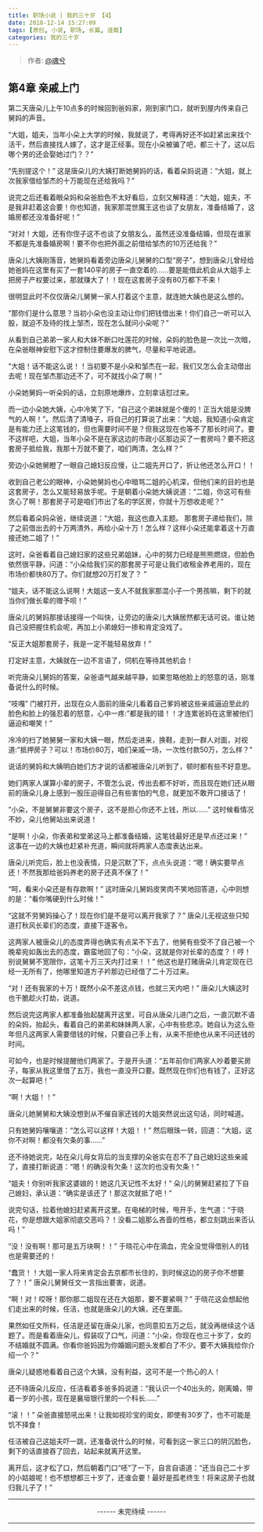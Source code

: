 ```yaml
---
title: 职场小说 | 我的三十岁 【4】
date: 2018-12-14 15:27:09
tags: [原创, 小说, 职场, 长篇, 连载]
categories: 我的三十岁
---
```


> 作者: [@魂兮](http://weibo.com/paigu77)

## 第4章 亲戚上门

第二天唐朵儿上午10点多的时候回到爸妈家，刚到家门口，就听到屋内传来自己舅妈的声音。

“大姐，姐夫，当年小朵上大学的时候，我就说了，考得再好还不如赶紧出来找个活干，然后直接找人嫁了，这才是正经事。现在小朵被骗了吧，都三十了，这以后哪个男的还会娶她过门？？”

“先别提这个！” 这是唐朵儿的大姨打断她舅妈的话，看着朵妈说道：“大姐，就上次我家借给邹杰的十万能现在还给我吗？”

说完之后还看着眼朵妈和朵爸脸色不太好看后，立刻又解释道：“大姐，姐夫，不是我非赶着这会要！你也知道，我家那混世魔王这也谈了女朋友，准备结婚了，这婚房都还没准备好呢！”

“对对！大姐，还有你侄子这不也谈了女朋友么，虽然还没准备结婚，但现在谁家不都是先准备婚房啊！要不你也把外面之前借给邹杰的10万还给我？” 

唐朵儿大姨刚落音，她舅妈看着旁边唐朵儿舅舅的口型“房子”，想到唐朵儿曾经给她爸妈在这里有买了一套140平的房子一直空着的……要是能借此机会从大姐手上把房子产权要过来，那就赚大了！！现在这套房子没有80万都下不来！

很明显此时不仅仅唐朵儿舅舅一家人打着这个主意，就连她大姨也是这么想的。

“那你们是什么意思？当初小朵也没主动让你们把钱借出来！你们自己一听可以入股，就迫不及待的找上邹杰，现在怎么就问小朵呢？” 

从看到自己弟弟一家人和大妹不断口吐莲花的时候，朵妈的脸色是一次比一次暗，在朵爸眼神安慰下这才控制住要爆发的脾气，尽量和平地说道。

“大姐！话不能这么说！！当初要不是小朵和邹杰在一起，我们又怎么会主动借出去呢！现在邹杰那边还不了，可不就找小朵了啊！”

小朵她舅妈一听朵妈的话，立刻原地爆炸，立刻拿话怼过来。

而一边小朵她大姨，心中冷笑了下，“自己这个弟妹就是个傻的！正当大姐是没脾气的人啊！”。然后清了清嗓子，将自己的打算说了出来：“大姐，我知道小朵肯定是有能力还上这笔钱的，但也需要时间不是？但我这现在也等不了那长时间了。要不这样吧，大姐，当年小朵不是在家这边的市政小区那边买了一套房吗？要不把这套房子抵给我，我那十万就不要了，咱们两清，怎么样？”

旁边小朵她舅瞪了一眼自己媳妇反应慢，让二姐先开口了，折让他还怎么开口！！

收到自己老公的眼神，小朵她舅妈也心中暗骂二姐的心机深，但他们来的目的也是这套房子，怎么又能轻易放手呢。于是朝着小朵她大姨说道：“二姐，你这可有些贪心了啊！那套房子可是咱们市出了名的学区房，你就十万想收走呢？” 

然后看着朵妈朵爸，继续说道：“大姐，我这也直入主题。 那套房子递给我们，除了之前借出去的十万两清外，再给小朵十万！怎么样？这样小朵还能拿着这十万直接还她二姐了！”

这时，朵爸看着自己媳妇家的这些兄弟姐妹，心中的努力已经是熊熊燃烧，但脸色依然很平静，问道：“小朵给我们买的那套房子可是让我们收租金养老用的，现在市场价都快80万了。你们就想20万打发了？ ”

“姐夫，话不能这么说啊！大姐这一支人不就我家那混小子一个男孩嘛，剩下的就当你们做长辈的赠予呗！” 

唐朵儿的舅妈那接话接得一个叫快，让旁边的唐朵儿大姨居然都无话可说。谁让她自己没把握住机会呢，再加上小弟媳妇一掺和肯定没戏了。

“反正大姐那套房子，我是一定不能轻易放弃！”

打定好主意，大姨就在一边不言语了，伺机在等待其他机会！

听完唐朵儿舅妈的答案，朵爸语气越来越平静，如果忽略他脸上的怒意的话，刚准备说什么的时候。

”吱嘎” 门被打开，出现在众人面前的唐朵儿看着自己爹妈被这些亲戚逼迫至此的脸色和脸上的强忍着的怒意，心中一疼:”都是我的错！！才连累爸妈在这里被他们逼迫和嘲笑！”

冷冷的扫了她舅舅一家和大姨一眼，然后走进来，换鞋，走到一群人对面，对视道:”抵押房子？可以！市场价80万，咱们亲戚一场，一次性付款50万，怎么样？”

说话的舅妈和大姨明白她们方才说的话都被唐朵儿听到了，顿时都有些不好意思。     

她们两家人谋算小辈的房子，不管怎么说，传出去都不好听，而且现在她们还从眼前的唐朵儿身上感到一股压迫得自己有些害怕的气息，就更加不敢开口接话了！

”小朵，不是舅舅非要这个房子，这不是担心你还不上钱，所以……” 这时候看情况不妙，朵儿他舅站出来说道！

“是啊！小朵，你表弟和堂弟这马上都准备结婚，这笔钱最好还是早点还过来！” 这事在一边的大姨也赶紧补充道，瞬间就将两家人态度表达出来。

唐朵儿听完后，脸上也没表情，只是沉默了下，点点头说道：“嗯！确实要早点还！不然我那给爸妈养老的房子还真不保了！”

“呵，看来小朵还是有存款啊！” 这时唐朵儿舅妈皮笑肉不笑地回答道，心中则想的是：“看你嘴硬到什么时候！”

“这就不劳舅妈操心了！现在你们是不是可以离开我家了？” 唐朵儿无视这些只知道打秋风长辈们的态度，直接下逐客令。

这两家人被唐朵儿的态度弄得也确实有点呆不下去了，他舅有些受不了自己被一个晚辈宛如轰出去的态度，霸蛮地回了句：“小朵，这就是你对长辈的态度？！哼！别说舅舅不宽限你，这笔十万三天内打过来！！” 他这也是打赌唐朵儿肯定现在已经一无所有了，他哪里知道方子衿那边已经借了二十万过来。

“对！还有我家的十万！既然小朵不差这点钱，也就三天内吧！” 唐朵儿大姨这时也干脆趁火打劫，说道。

然后说完这两家人都准备抬起腿离开这里，可自从唐朵儿进门之后，一直沉默不语的朵妈，抬起头，看着自己的弟弟和妹妹两人家，心中有些悲凉。她自认为这么些年但凡这两家人需要借钱的时候，只要自己手上有，从来不拒绝也从来不问还钱的时间。

可如今，也是时候提醒他们两家了。于是开头道：“五年前你们两家人吵着要买房子，每家从我这里借了五万，我也一直没开口要。既然现在你们也有钱了，正好这次一起算吧！”

“啊！大姐！！” 

唐朵儿她舅舅和大姨没想到从不催自家还钱的大姐突然说出这句话，同时喊道。

只有她舅妈嚷嚷道：“怎么可以这样！大姐！！” 然后眼珠一转，回道：“大姐，这你不对啊！都没有欠条的事……”

还不待她说完，站在朵儿母女背后的当支撑的朵爸实在忍不了自己媳妇这些亲戚了，直接打断说道：“嗯！的确没有欠条！这次的也没有欠条！”

“姐夫！你别听我家这婆娘的！她这几天记性不太好！” 朵儿的舅舅赶紧拉了下自己媳妇，承认道：“确实是该还了！那这次就抵了吧！”

说完句话，拉着他媳妇赶紧离开这里。在电梯的时候，甩开手，生气道：“于晓花，你是想跟大姐家彻底交恶吗？！没看二姐那么吝啬的性格，都立刻跳出来否认吗！”

“没！没有啊！那可是五万块啊！！” 于晓花心中在滴血，完全没觉得借别人的钱也是需要还的！

“蠢货！！大姐一家人将来肯定会去京都市长住的，到时候这边的房子你不想要了？！”  唐朵儿舅舅任文一言指出要害，说道。

“啊！对！哎呀！那你那二姐现在还在大姐那，要不要紧啊？” 于晓花这会想起他们走出来的时候，任洁，也就是唐朵儿的大姨，还在里面。

果然如任文所料，任洁是还留在唐朵儿家，也同意扣五万之后，就没再继续这个话题了。而是看着唐朵儿，假装叹了口气，问道：“小朵，你现在也三十岁了，女的不结婚就不圆满。你看你爸妈因为你婚姻问题头发都白了不少。要不大姨我给你介绍一个？”

唐朵儿疑惑地看着自己这个大姨，没有利益，这可不是一个热心的人！

还不待唐朵儿反应，任洁看着多爸多妈说道：“我认识一个40出头的，刚离婚，带着一岁的小孩，现在是襄垣银行里的一个科长……”

“滚！！” 朵爸直接怒吼出来！让我如视珍宝的闺女，即使有30岁了，也不可能是饥不择食！

任洁被自己这姐夫吓一跳，还准备说什么的时候，可看到这一家三口的阴沉脸色，剩下的话直接吞了回去，站起来就离开这里。

离开后，这才松了口，然后朝着门口“呸”了一下，自言自语道：“还当自己二十岁的小姑娘呢！也不想想都三十岁了，还谁会要！最好是孤老终生！将来这房子也就归我儿子了！”

---

<center> ------ 未完待续 ------ </center>

---
